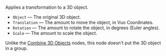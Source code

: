 Applies a transformation to a 3D object.

   - `Object` — The original 3D object.
   - `Translation` — The amount to move the object, in Vuo Coordinates.
   - `Rotation` —  The amount to rotate the object, in degrees (Euler angles).
   - `Scale` — The amount to scale the object.

Unlike the [Combine 3D Objects](vuo-node://vuo.scene.combine) nodes, this node doesn't put the 3D object in a group.

